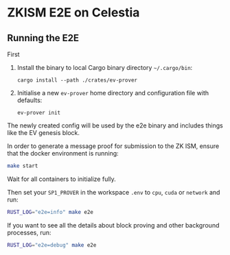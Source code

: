# ZKISM E2E on Celestia


## Running the E2E

First 
1. Install the binary to local Cargo binary directory `~/.cargo/bin`:

    ```shell
    cargo install --path ./crates/ev-prover
    ```

2. Initialise a new `ev-prover` home directory and configuration file with defaults:

    ```shell
    ev-prover init
    ```

The newly created config will be used by the e2e binary and includes things like the EV genesis block.

In order to generate a message proof for submission to the ZK ISM, ensure that the docker environment is running:
```bash
make start
```

Wait for all containers to initialize fully.

Then set your `SP1_PROVER` in the workspace `.env` to `cpu`, `cuda` or `network` and run:
```bash
RUST_LOG="e2e=info" make e2e
```

If you want to see all the details about block proving and other background processes, run:

```bash
RUST_LOG="e2e=debug" make e2e
```